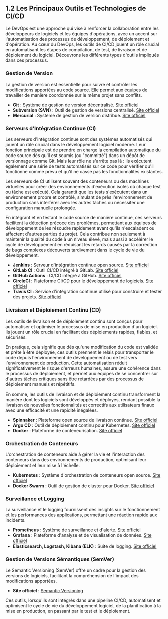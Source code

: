 ## 1.2 Les Principaux Outils et Technologies de CI/CD

Le DevOps est une approche qui vise à renforcer la collaboration entre les développeurs de logiciels et les équipes d'opérations, avec un accent sur l'automatisation des processus de développement, de déploiement et d'opération. Au cœur du DevOps, les outils de CI/CD jouent un rôle crucial en automatisant les étapes de compilation, de test, de livraison et de déploiement du logiciel. Découvrons les différents types d'outils impliqués dans ces processus.

### Gestion de Version

La gestion de version est essentielle pour suivre et contrôler les modifications apportées au code source. Elle permet aux équipes de travailler de manière coordonnée sur le même projet sans conflits.

- **Git** : Système de gestion de version décentralisé. [Site officiel](https://git-scm.com/)
- **Subversion (SVN)** : Outil de gestion de versions centralisé. [Site officiel](https://subversion.apache.org/)
- **Mercurial** : Système de gestion de version distribué. [Site officiel](https://www.mercurial-scm.org/)

### Serveurs d'Intégration Continue (CI)

Les serveurs d'intégration continue sont des systèmes automatisés qui jouent un rôle crucial dans le développement logiciel moderne. Leur fonction principale est de prendre en charge la compilation automatique du code source dès qu'il est soumis (ou "committé") dans un dépôt de versionnage comme Git. Mais leur rôle ne s'arrête pas là : ils exécutent également une série de tests automatisés sur ce code pour vérifier qu'il fonctionne comme prévu et qu'il ne casse pas les fonctionnalités existantes.

Les serveurs de CI utilisent souvent des conteneurs ou des machines virtuelles pour créer des environnements d'exécution isolés où chaque test ou tâche est exécuté. Cela garantit que les tests s'exécutent dans un environnement propre et contrôlé, simulant de près l'environnement de production sans interférer avec les autres tâches ou nécessiter une configuration manuelle prolongée.

En intégrant et en testant le code source de manière continue, ces serveurs facilitent la détection précoce des problèmes, permettant aux équipes de développement de les résoudre rapidement avant qu'ils n'escaladent ou affectent d'autres parties du projet. Cela contribue non seulement à maintenir la qualité du code à un niveau élevé, mais aussi à accélérer le cycle de développement en réduisant les retards causés par la correction de bugs complexes découverts tardivement dans le cycle de vie du développement.


- **Jenkins** : Serveur d'intégration continue open source. [Site officiel](https://www.jenkins.io/)
- **GitLab CI** : Outil CI/CD intégré à GitLab. [Site officiel](https://about.gitlab.com/stages-devops-lifecycle/continuous-integration/)
- **GitHub Actions** : CI/CD intégré à GitHub. [Site officiel](https://github.com/features/actions)
- **CircleCI** : Plateforme CI/CD pour le développement de logiciels. [Site officiel](https://circleci.com/)
- **Travis CI** : Service d'intégration continue utilisé pour construire et tester des projets. [Site officiel](https://travis-ci.org/)

### Livraison et Déploiement Continu (CD)

Les outils de livraison et de déploiement continu sont conçus pour automatiser et optimiser le processus de mise en production d'un logiciel. Ils jouent un rôle crucial en facilitant des déploiements rapides, fiables, et sécurisés. 

En pratique, cela signifie que dès qu'une modification du code est validée et prête à être déployée, ces outils prennent le relais pour transporter le code depuis l'environnement de développement ou de test vers l'environnement de production. Cette automatisation réduit significativement le risque d'erreurs humaines, assure une cohérence dans le processus de déploiement, et permet aux équipes de se concentrer sur d'autres tâches critiques sans être retardées par des processus de déploiement manuels et répétitifs. 

En somme, les outils de livraison et de déploiement continu transforment la manière dont les logiciels sont développés et déployés, rendant possible la livraison de nouvelles fonctionnalités et correctifs aux utilisateurs finaux avec une efficacité et une rapidité inégalées.

- **Spinnaker** : Plateforme open source de livraison continue. [Site officiel](https://spinnaker.io/)
- **Argo CD** : Outil de déploiement continu pour Kubernetes. [Site officiel](https://argoproj.github.io/argo-cd/)
- **Docker** : Plateforme de conteneurisation. [Site officiel](https://www.docker.com/)

### Orchestration de Conteneurs

L'orchestration de conteneurs aide à gérer la vie et l'interaction des conteneurs dans des environnements de production, optimisant leur déploiement et leur mise à l'échelle.

- **Kubernetes** : Système d'orchestration de conteneurs open source. [Site officiel](https://kubernetes.io/)
- **Docker Swarm** : Outil de gestion de cluster pour Docker. [Site officiel](https://docs.docker.com/engine/swarm/)

### Surveillance et Logging

La surveillance et le logging fournissent des insights sur le fonctionnement et les performances des applications, permettant une réaction rapide aux incidents.

- **Prometheus** : Système de surveillance et d'alerte. [Site officiel](https://prometheus.io/)
- **Grafana** : Plateforme d'analyse et de visualisation de données. [Site officiel](https://grafana.com/)
- **Elasticsearch, Logstash, Kibana (ELK)** : Suite de logging. [Site officiel](https://www.elastic.co/elastic-stack)

### Gestion de Versions Sémantiques (SemVer)

Le Semantic Versioning (SemVer) offre un cadre pour la gestion des versions de logiciels, facilitant la compréhension de l'impact des modifications apportées.

- **Site officiel** : [Semantic Versioning](https://semver.org/)

Ces outils, lorsqu'ils sont intégrés dans une pipeline CI/CD, automatisent et optimisent le cycle de vie du développement logiciel, de la planification à la mise en production, en passant par le test et le déploiement.
